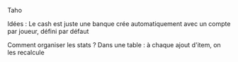 Taho

Idées :
Le cash est juste une banque crée automatiquement avec un compte par joueur, défini par défaut


Comment organiser les stats ?
Dans une table :
à chaque ajout d'item, on les recalcule